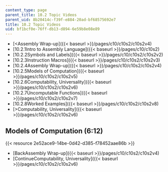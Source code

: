 ```yaml
---
content_type: page
parent_title: 10.2 Topic Videos
parent_uid: 8b20414c-f39f-e884-20ad-bf68575692e7
title: 10.2 Topic Videos
uid: bf1bcf0e-76ff-db13-d894-6e59b8e08e89
---
```


*   [<Assembly Wrap-up]({{< baseurl >}}/pages/c10/c10s2/c10s2v4)
*   [10.2.1Intro to Assembly Language]({{< baseurl >}}/pages/c10/c10s2)
*   [10.2.2Symbols and Labels]({{< baseurl >}}/pages/c10/c10s2/c10s2v2)
*   [10.2.3Instruction Macros]({{< baseurl >}}/pages/c10/c10s2/c10s2v3)
*   [10.2.4Assembly Wrap-up]({{< baseurl >}}/pages/c10/c10s2/c10s2v4)
*   [10.2.5Models of Computation]({{< baseurl >}}/pages/c10/c10s2/c10s2v5)
*   [10.2.6Computability, Universality]({{< baseurl >}}/pages/c10/c10s2/c10s2v6)
*   [10.2.7Uncomputable Functions]({{< baseurl >}}/pages/c10/c10s2/c10s2v7)
*   [10.2.8Worked Examples]({{< baseurl >}}/pages/c10/c10s2/c10s2v8)
*   [\>Computability, Universality]({{< baseurl >}}/pages/c10/c10s2/c10s2v6)

Models of Computation (6:12)
----------------------------

{{< resource 2e52ace9-14be-0d42-d385-f78452aae86b >}}

*   [BackAssembly Wrap-up]({{< baseurl >}}/pages/c10/c10s2/c10s2v4)
*   [ContinueComputability, Universality]({{< baseurl >}}/pages/c10/c10s2/c10s2v6)